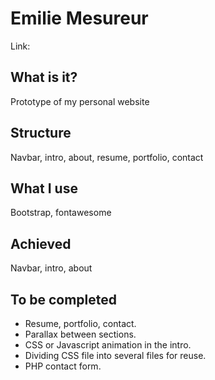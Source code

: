# Emilie Mesureur

Link:

## What is it?

Prototype of my personal website

## Structure

Navbar, intro, about, resume, portfolio, contact

## What I use

Bootstrap, fontawesome

## Achieved

Navbar, intro, about

## To be completed

* Resume, portfolio, contact.
* Parallax between sections.
* CSS or Javascript animation in the intro.
* Dividing CSS file into several files for reuse.
* PHP contact form.